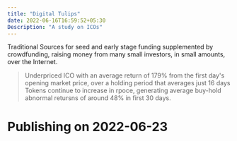 ```yaml
---
title: "Digital Tulips"
date: 2022-06-16T16:59:52+05:30
Description: "A study on ICOs"
---
```


Traditional Sources for seed and early stage funding supplemented by crowdfunding, raising money from many small investors, in small amounts, over the Internet.

> Underpriced ICO with an average return of 179% from the first day's opening market price, over a holding period that averages just 16 days
>Tokens continue to increase in rpoce, generating average buy-hold abnormal retursns of around 48% in first 30 days.


#      Publishing on 2022-06-23



<!-- ### History -->

<!-- The case of [Tulips Mania](https://m.wikipedia.org/wiki/Tulip_mania) in the period of Dutch Golden Age  -->

<!-- https://technical.ly/startups/texel-blockchain-tulips/ -->